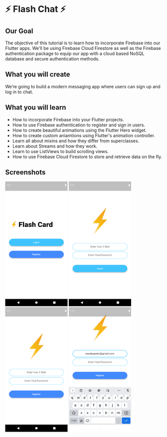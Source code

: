 # ⚡️ Flash Chat ⚡️

## Our Goal

The objective of this tutorial is to learn how to incorporate Firebase into our Flutter apps. We'll be using Firebase Cloud Firestore as well as the Firebase authentication package to equip our app with a cloud based NoSQL database and secure authentication methods.

## What you will create

We’re going to build a modern messaging app where users can sign up and log in to chat.

## What you will learn

- How to incorporate Firebase into your Flutter projects.
- How to use Firebase authentication to register and sign in users.
- How to create beautiful animations using the Flutter Hero widget.
- How to create custom aniamtions using Flutter's animation controller.
- Learn all about mixins and how they differ from superclasses.
- Learn about Streams and how they work.
- Learn to use ListViews to build scrolling views.
- How to use Firebase Cloud Firestore to store and retrieve data on the fly.

## Screenshots

<img src="Screenshots/Screenshots (1).png" width="200" height="400"> <img src="Screenshots/Screenshots (2).png" width="200" height="400"> <img src="Screenshots/Screenshots (3).png" width="200" height="400"> <img src="Screenshots/Screenshots (4).png" width="200" height="400"> 
